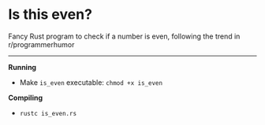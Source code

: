 # Is this even?
Fancy Rust program to check if a number is even, following the trend in r/programmerhumor

---

**Running**

* Make `is_even` executable: `chmod +x is_even`

**Compiling**

* `rustc is_even.rs`
